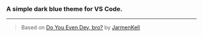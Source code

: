 ### A simple dark blue theme for VS Code.

---

> Based on [Do You Even Dev, bro?](https://themes.vscode.one/theme/JarmenKell/eBIwV84N) by [JarmenKell](https://themes.vscode.one/user/JarmenKell)
